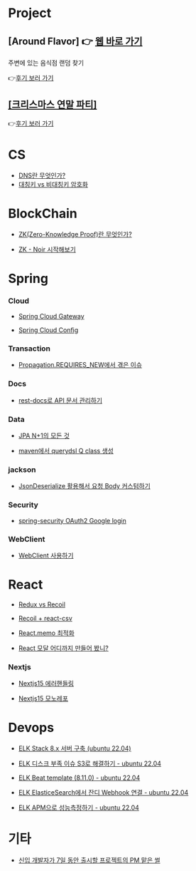 # Project

## [Around Flavor] 👉 [웹 바로 가기](https://aroundflavor.tetedo.com/)

주변에 있는 음식점 랜덤 찾기

👉[후기 보러 가기](https://github.com/TeTedo/blog-code/tree/main/AroundFlavor)

## [[크리스마스 연말 파티]](https://github.com/TeTedo/blog-code/tree/main/party)

👉[후기 보러 가기](https://blog.tetedo.com/376)

# CS

- [DNS란 무엇인가?](https://github.com/TeTedo/blog-code/tree/main/cs-dns)
- [대칭키 vs 비대칭키 암호화](https://github.com/TeTedo/blog-code/tree/main/cs-symmetric-asymmetric-key)

# BlockChain

- [ZK(Zero-Knowledge Proof)란 무엇인가?](https://github.com/TeTedo/blog-code/tree/main/zk-zero-knowledge-proof)

- [ZK - Noir 시작해보기](https://github.com/TeTedo/blog-code/tree/main/zk-start-noir)

# Spring

### Cloud

- [Spring Cloud Gateway](https://github.com/TeTedo/blog-code/tree/main/spring-cloud-gateway)

- [Spring Cloud Config](https://github.com/TeTedo/blog-code/tree/main/spring-cloud-config)

### Transaction

- [Propagation.REQUIRES_NEW에서 겪은 이슈](https://github.com/TeTedo/blog-code/tree/main/springboot-propagation-required-new)

### Docs

- [rest-docs로 API 문서 관리하기](https://github.com/TeTedo/blog-code/tree/main/spring-rest-docs)

### Data

- [JPA N+1의 모든 것](https://github.com/TeTedo/blog-code/tree/main/spring-boot-jpa-N%2B1)

- [maven에서 querydsl Q class 생성](https://github.com/TeTedo/blog-code/tree/main/querydsl-maven-setting)

### jackson

- [JsonDeserialize 활용해서 요청 Body 커스텀하기](https://github.com/TeTedo/blog-code/tree/main/spring-boot-jackson)

### Security

- [spring-security OAuth2 Google login](https://github.com/TeTedo/blog-code/tree/main/spring-security-oauth)

### WebClient

- [WebClient 사용하기](https://github.com/TeTedo/blog-code/tree/main/spring-boot-webclient)

# React

- [Redux vs Recoil](https://github.com/TeTedo/blog-code/tree/main/react-redux-recoil)

- [Recoil + react-csv](https://github.com/TeTedo/blog-code/tree/main/react-csv-download)

- [React.memo 최적화](https://github.com/TeTedo/blog-code/tree/main/react-render-optimization/memo)

- [React 모달 어디까지 만들어 봤니?](https://github.com/TeTedo/blog-code/tree/main/react-modal)

### Nextjs

- [Nextjs15 에러핸들링](https://github.com/TeTedo/blog-code/tree/main/nextjs-error-handling)

- [Nextjs15 모노레포](https://github.com/TeTedo/blog-code/tree/main/nextjs-turborepo)

# Devops

- [ELK Stack 8.x 서버 구축 (ubuntu 22.04)](https://github.com/TeTedo/blog-code/tree/main/elk-install)

- [ELK 디스크 부족 이슈 S3로 해결하기 - ubuntu 22.04](https://github.com/TeTedo/blog-code/tree/main/elk-storage-issue)

- [ELK Beat template (8.11.0) - ubuntu 22.04](https://github.com/TeTedo/blog-code/tree/main/elk-beat-template)

- [ELK ElasticeSearch에서 잔디 Webhook 연결 - ubuntu 22.04](https://github.com/TeTedo/blog-code/tree/main/elk-webhook)

- [ELK APM으로 성능측정하기 - ubuntu 22.04](https://github.com/TeTedo/blog-code/tree/main/elk-apm)

# 기타

- [신입 개발자가 7일 동안 출시할 프로젝트의 PM 맡은 썰](https://github.com/TeTedo/blog-code/tree/main/etc-pm)
